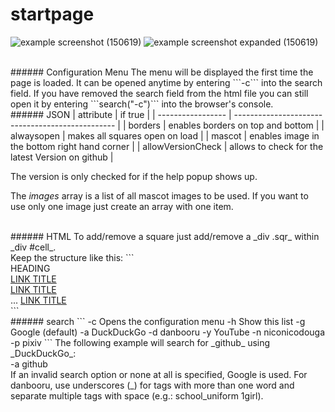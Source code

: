 startpage
====

![example screenshot (150619)](http://i.imgur.com/GSwXf57.png)
![example screenshot expanded (150619)](http://i.imgur.com/cA1teIS.png)


<br>
###### Configuration Menu
The menu will be displayed the first time the page is loaded. It can be opened anytime by entering ```-c``` into the search field.
If you have removed the search field from the html file you can still open it by entering ```search("-c")``` into the browser's console.

<br>
###### JSON
| attribute         | if true                                          |
| ----------------- | ------------------------------------------------ |
| borders           | enables borders on top and bottom                |
| alwaysopen        | makes all squares open on load                   |
| mascot            | enables image in the bottom right hand corner    |
| allowVersionCheck | allows to check for the latest Version on github |

The version is only checked for if the help popup shows up.

The _images_ array is a list of all mascot images to be used. If you want to use only one image just create an array with one item.

<br>
###### HTML
To add/remove a square just add/remove a _div .sqr_ within _div #cell_.<br>
Keep the structure like this:
```
<div class="sqr">
    <span>HEADING</span>
    <div class="content">
        <a href="URL">LINK TITLE</a><br>
        <a href="URL">LINK TITLE</a><br>
        ...
        <a href="URL">LINK TITLE</a>
    </div>
</div>
```

<br>
###### search
```
-c      Opens the configuration menu
-h      Show this list
-g      Google (default)
-a      DuckDuckGo
-d      danbooru
-y      YouTube
-n      niconicodouga
-p      pixiv
```
The following example will search for _github_ using _DuckDuckGo_:<br>
-a github<br>
If an invalid search option or none at all is specified, Google is used.
For danbooru, use underscores (_) for tags with more than one word and separate multiple tags with space (e.g.: school_uniform 1girl).
